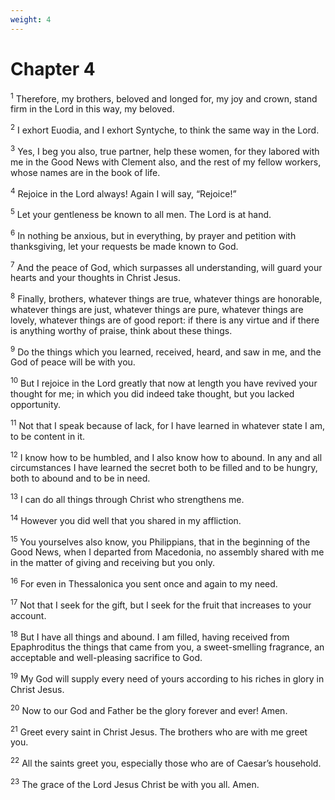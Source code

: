 ```yaml
---
weight: 4
---
```


# Chapter 4

<sup>1</sup> Therefore, my brothers, beloved and longed for, my joy and crown, stand firm in the Lord in this way, my beloved. 

<sup>2</sup> I exhort Euodia, and I exhort Syntyche, to think the same way in the Lord. 

<sup>3</sup> Yes, I beg you also, true partner, help these women, for they labored with me in the Good News with Clement also, and the rest of my fellow workers, whose names are in the book of life. 

<sup>4</sup> Rejoice in the Lord always! Again I will say, “Rejoice!” 

<sup>5</sup> Let your gentleness be known to all men. The Lord is at hand. 

<sup>6</sup> In nothing be anxious, but in everything, by prayer and petition with thanksgiving, let your requests be made known to God. 

<sup>7</sup> And the peace of God, which surpasses all understanding, will guard your hearts and your thoughts in Christ Jesus. 

<sup>8</sup> Finally, brothers, whatever things are true, whatever things are honorable, whatever things are just, whatever things are pure, whatever things are lovely, whatever things are of good report: if there is any virtue and if there is anything worthy of praise, think about these things. 

<sup>9</sup> Do the things which you learned, received, heard, and saw in me, and the God of peace will be with you. 

<sup>10</sup> But I rejoice in the Lord greatly that now at length you have revived your thought for me; in which you did indeed take thought, but you lacked opportunity. 

<sup>11</sup> Not that I speak because of lack, for I have learned in whatever state I am, to be content in it. 

<sup>12</sup> I know how to be humbled, and I also know how to abound. In any and all circumstances I have learned the secret both to be filled and to be hungry, both to abound and to be in need. 

<sup>13</sup> I can do all things through Christ who strengthens me. 

<sup>14</sup> However you did well that you shared in my affliction. 

<sup>15</sup> You yourselves also know, you Philippians, that in the beginning of the Good News, when I departed from Macedonia, no assembly shared with me in the matter of giving and receiving but you only. 

<sup>16</sup> For even in Thessalonica you sent once and again to my need. 

<sup>17</sup> Not that I seek for the gift, but I seek for the fruit that increases to your account. 

<sup>18</sup> But I have all things and abound. I am filled, having received from Epaphroditus the things that came from you, a sweet-smelling fragrance, an acceptable and well-pleasing sacrifice to God. 

<sup>19</sup> My God will supply every need of yours according to his riches in glory in Christ Jesus. 

<sup>20</sup> Now to our God and Father be the glory forever and ever! Amen. 

<sup>21</sup> Greet every saint in Christ Jesus. The brothers who are with me greet you. 

<sup>22</sup> All the saints greet you, especially those who are of Caesar’s household. 

<sup>23</sup> The grace of the Lord Jesus Christ be with you all. Amen. 

